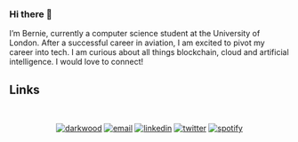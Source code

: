 ### Hi there 👋

I’m Bernie, currently a computer science student at the University of London. After a successful career in aviation, I am excited to pivot my career into tech. I am curious about all things blockchain, cloud and artificial intelligence. I would love to connect!
<br />


## Links
<br />
<p align="center">
  <a href="https://bernie.codes"><img src="https://img.icons8.com/fluent/42/000000/domain.png" alt="darkwood"/></a>
  <a href="mailto:bernard.oosthuizen@gmail.com"><img src="https://img.icons8.com/color/96/000000/gmail.png" alt="email"/></a>
  <a href="https://www.linkedin.com/in/bernardoosthuizen"><img src="https://img.icons8.com/color/96/000000/linkedin.png" alt="linkedin"/></a>
  <a href="https://twitter.com/berniecodes"><img src="https://img.icons8.com/color/96/000000/twitter-squared.png" alt="twitter"/></a>
  <a href="https://open.spotify.com/user/bernardoosthuizn"><img src="https://img.icons8.com/color/96/000000/spotify--v1.png" alt="spotify"/></a>
</p>
